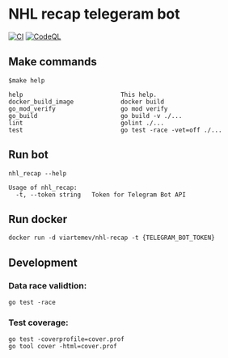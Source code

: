 # NHL recap telegeram bot
[![CI](https://github.com/viartemev/nhl-recap/actions/workflows/CI.yml/badge.svg?branch=master)](https://github.com/viartemev/nhl-recap/actions/workflows/CI.yml)
[![CodeQL](https://github.com/viartemev/nhl-recap/actions/workflows/codeql-analysis.yml/badge.svg?branch=master)](https://github.com/viartemev/nhl-recap/actions/workflows/codeql-analysis.yml)

## Make commands
```shell
$make help

help                           This help.
docker_build_image             docker build
go_mod_verify                  go mod verify
go_build                       go build -v ./...
lint                           golint ./...
test                           go test -race -vet=off ./...

```

## Run bot
```shell
nhl_recap --help

Usage of nhl_recap:
  -t, --token string   Token for Telegram Bot API
```

## Run docker
```shell
docker run -d viartemev/nhl-recap -t {TELEGRAM_BOT_TOKEN}
```

## Development
### Data race validtion:
```shell
go test -race
```
### Test coverage:
```shell
go test -coverprofile=cover.prof
go tool cover -html=cover.prof
```